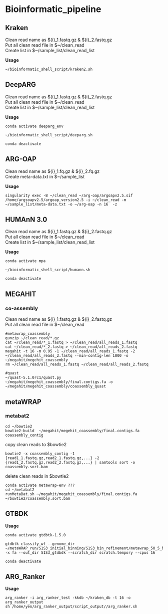 # Bioinformatic_pipeline

## Kraken
Clean read name as ${i}_1.fastq.gz & ${i}_2.fastq.gz  
Put all clean read file in $\~/clean_read   
Create list in $\~/sample_list/clean_read_list 

**Usage**   
```   
~/bioinformatic_shell_script/kraken2.sh   
```

## DeepARG
Clean read name as ${i}_1.fastq.gz & ${i}_2.fastq.gz  
Put all clean read file in $\~/clean_read   
Create list in $\~/sample_list/clean_read_list

**Usage**   
```   
conda activate deeparg_env    

~/bioinformatic_shell_script/deeparg.sh   

conda deactivate    
```

## ARG-OAP
Clean read name as ${i}_1.fq.gz & ${i}_2.fq.gz  
Create meta-data.txt in $\~/sample_list 

**Usage**   
```   
singularity exec -B ~/clean_read ~/arg-oap/argoapv2.5.sif /home/argsoapv2.5/argoap_version2.5 -i ~/clean_read -m ~/sample_list/meta-data.txt -o ~/arg-oap -n 16  -z   
```

## HUMAnN 3.0   
Clean read name as ${i}_1.fastq.gz & ${i}_2.fastq.gz  
Put all clean read file in $\~/clean_read   
Create list in $\~/sample_list/clean_read_list

**Usage**   
```   
conda activate mpa    

~/bioinformatic_shell_script/humann.sh  

conda deactivate
```   
## MEGAHIT
### co-assembly
Clean read name as ${i}_1.fastq.gz & ${i}_2.fastq.gz  
Put all clean read file in $\~/clean_read   
```  
#metawrap_coassembly
gunzip ~/clean_read/*.gz
cat ~/clean_read/*_1.fastq > ~/clean_read/all_reads_1.fastq
cat ~/clean_read/*_2.fastq > ~/clean_read/all_reads_2.fastq
megahit -t 16 -m 0.95 -1 ~/clean_read/all_reads_1.fastq -2 ~/clean_read/all_reads_2.fastq --min-contig-len 1000 -o ~/megahit/megehit_coassembly   
rm ~/clean_read/all_reads_1.fastq ~/clean_read/all_reads_2.fastq

#quast
~/quast-5.1.0rc1/quast.py ~/megahit/megehit_coassembly/final.contigs.fa -o ~/megahit/megehit_coassembly/coassembly_quast
```   

## metaWRAP
### metabat2    
```   
cd ~/bowtie2    
bowtie2-build  ~/megahit/megehit_coassembly/final.contigs.fa coassembly_contig   
```   
copy clean reads to $bowtie2    
```   
bowtie2 -x coassembly_contig -1 {read1_1.fastq.gz,read2_1.fastq.gz,...} -2  {read1_2.fastq.gz,read2_2.fastq.gz,...} | samtools sort -o coassembly.sort.bam  
```
delete clean reads in $bowtie2    
```
conda activate metawrap-env ???
cd ~/metabat2
runMetaBat.sh ~/megahit/megehit_coassembly/final.contigs.fa ~/bowtie2/coassembly.sort.bam
```
## GTBDK

**Usage**   
```   
conda activate gtdbtk-1.5.0   

gtdbtk classify_wf --genome_dir ~/metaWRAP_run/S1S3_initial_binning/S1S3_bin_refinement/metawrap_50_5_bins -x fa --out_dir S1S3_gtdbdk --scratch_dir scratch.tempory --cpus 16    

conda deactivate
```

## ARG_Ranker

**Usage**   
```   
arg_ranker -i arg_ranker_test -kkdb ~/kraken_db -t 16 -o arg_ranker_output   
sh /home/yen/arg_ranker_output/script_output//arg_ranker.sh   
```
